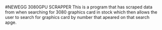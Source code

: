 #NEWEGG 3080GPU SCRAPPER
This is a program that has scraped data from when searching
for 3080 graphics card in stock which then allows the user to
search for graphics card by number that apeared on that search apge.

